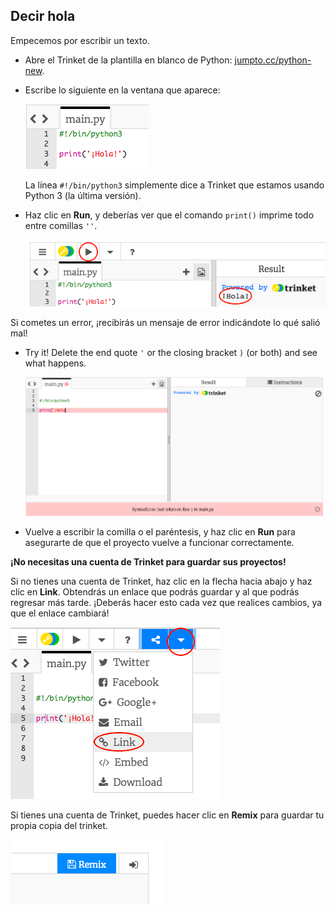 ## Decir hola

Empecemos por escribir un texto.

+ Abre el Trinket de la plantilla en blanco de Python: <a href="http://jumpto.cc/python-new" target="_blank">jumpto.cc/python-new</a>.

+ Escribe lo siguiente en la ventana que aparece:
    
    ![screenshot](images/me-hi.png)
    
    La línea `#!/bin/python3` simplemente dice a Trinket que estamos usando Python 3 (la última versión).

+ Haz clic en **Run**, y deberías ver que el comando `print()` imprime todo entre comillas `''`.
    
    ![screenshot](images/me-hi-test.png)

Si cometes un error, ¡recibirás un mensaje de error indicándote lo qué salió mal!

+ Try it! Delete the end quote `'` or the closing bracket `)` (or both) and see what happens.
    
    ![screenshot](images/me-syntax.png)

+ Vuelve a escribir la comilla o el paréntesis, y haz clic en **Run** para asegurarte de que el proyecto vuelve a funcionar correctamente.

**¡No necesitas una cuenta de Trinket para guardar sus proyectos!**

Si no tienes una cuenta de Trinket, haz clic en la flecha hacia abajo y haz clic en **Link**. Obtendrás un enlace que podrás guardar y al que podrás regresar más tarde. ¡Deberás hacer esto cada vez que realices cambios, ya que el enlace cambiará!

![screenshot](images/me-link.png)

Si tienes una cuenta de Trinket, puedes hacer clic en **Remix** para guardar tu propia copia del trinket.

![screenshot](images/me-remix.png)